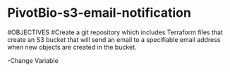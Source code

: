 # PivotBio-s3-email-notification

#OBJECTIVES 
#Create a git repository which includes Terraform files that create an S3 bucket that will send an email to a specifiable email address when new objects are created in the bucket. 

-Change Variable

